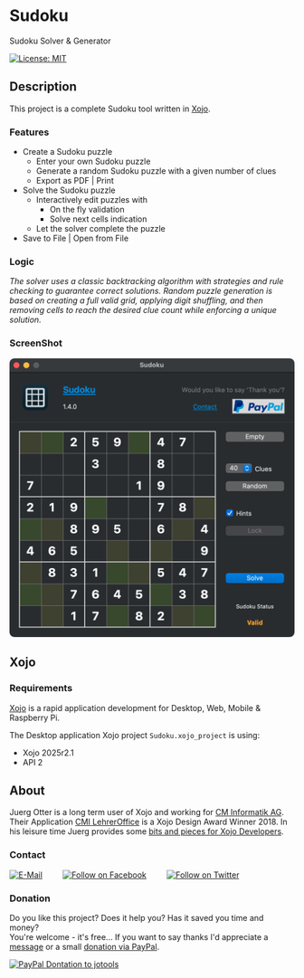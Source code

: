 # Sudoku
Sudoku Solver & Generator

[![License: MIT](https://img.shields.io/badge/License-MIT-green.svg)](LICENSE)

## Description

This project is a complete Sudoku tool written in [Xojo](https://www.xojo.com/).  

### Features

- Create a Sudoku puzzle
  - Enter your own Sudoku puzzle
  - Generate a random Sudoku puzzle with a given number of clues
  - Export as PDF | Print
- Solve the Sudoku puzzle
  - Interactively edit puzzles with
    - On the fly validation
    - Solve next cells indication
  - Let the solver complete the puzzle
- Save to File | Open from File


### Logic
*The solver uses a classic backtracking algorithm with strategies and rule checking to guarantee correct solutions. Random puzzle generation is based on creating a full valid grid, applying digit shuffling, and then removing cells to reach the desired clue count while enforcing a unique solution.*


### ScreenShot

![ScreenShot: Disk Image](ScreenShots/Sudoku.png?raw=true)


## Xojo
### Requirements
[Xojo](https://www.xojo.com/) is a rapid application development for Desktop, Web, Mobile & Raspberry Pi.  

The Desktop application Xojo project ```Sudoku.xojo_project``` is using:
- Xojo 2025r2.1
- API 2


## About
Juerg Otter is a long term user of Xojo and working for [CM Informatik AG](https://cmiag.ch/). Their Application [CMI LehrerOffice](https://cmi-bildung.ch/) is a Xojo Design Award Winner 2018. In his leisure time Juerg provides some [bits and pieces for Xojo Developers](https://www.jo-tools.ch/).

### Contact
[![E-Mail](https://img.shields.io/static/v1?style=social&label=E-Mail&message=xojo@jo-tools.ch)](mailto:xojo@jo-tools.ch)
&emsp;&emsp;
[![Follow on Facebook](https://img.shields.io/static/v1?style=social&logo=facebook&label=Facebook&message=juerg.otter)](https://www.facebook.com/juerg.otter)
&emsp;&emsp;
[![Follow on Twitter](https://img.shields.io/twitter/follow/juergotter?style=social)](https://twitter.com/juergotter)

### Donation
Do you like this project? Does it help you? Has it saved you time and money?  
You're welcome - it's free... If you want to say thanks I'd appreciate a [message](mailto:xojo@jo-tools.ch) or a small [donation via PayPal](https://paypal.me/jotools).  

[![PayPal Dontation to jotools](https://img.shields.io/static/v1?style=social&logo=paypal&label=PayPal&message=jotools)](https://paypal.me/jotools)
